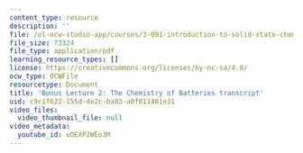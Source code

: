 ```yaml
---
content_type: resource
description: ''
file: /ol-ocw-studio-app/courses/3-091-introduction-to-solid-state-chemistry-fall-2018/uOEXP2WEo3M_transcript.pdf
file_size: 73324
file_type: application/pdf
learning_resource_types: []
license: https://creativecommons.org/licenses/by-nc-sa/4.0/
ocw_type: OCWFile
resourcetype: Document
title: 'Bonus Lecture 2: The Chemistry of Batteries transcript'
uid: c9c1f622-155d-4e2c-ba83-a0f011401e31
video_files:
  video_thumbnail_file: null
video_metadata:
  youtube_id: uOEXP2WEo3M
---
```

